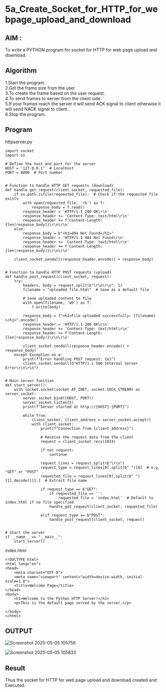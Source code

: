 # 5a_Create_Socket_for_HTTP_for_webpage_upload_and_download
## AIM :
To write a PYTHON program for socket for HTTP for web page upload and download.
## Algorithm

1.Start the program.
<BR>
2.Get the frame size from the user
<BR>
3.To create the frame based on the user request.
<BR>
4.To send frames to server from the client side.
<BR>
5.If your frames reach the server it will send ACK signal to client otherwise it will send NACK signal to client.
<BR>
6.Stop the program.
<BR>
## Program 

httpserver.py
```
import socket
import os

# Define the host and port for the server
HOST = '127.0.0.1'  # Localhost
PORT = 8000  # Port number


# Function to handle HTTP GET requests (download)
def handle_get_request(client_socket, requested_file):
    if os.path.isfile(requested_file):  # Check if the requested file exists
        with open(requested_file, 'rb') as f:
            response_body = f.read()
        response_header = 'HTTP/1.1 200 OK\r\n'
        response_header += 'Content-Type: text/html\r\n'
        response_header += f'Content-Length: {len(response_body)}\r\n\r\n'
    else:
        response_body = b"<h1>404 Not Found</h1>"
        response_header = 'HTTP/1.1 404 Not Found\r\n'
        response_header += 'Content-Type: text/html\r\n'
        response_header += f'Content-Length: {len(response_body)}\r\n\r\n'

    client_socket.sendall(response_header.encode() + response_body)


# Function to handle HTTP POST requests (upload)
def handle_post_request(client_socket, request):
    try:
        headers, body = request.split(b"\r\n\r\n", 1)
        filename = "uploaded_file.html"  # Save as a default file

        # Save uploaded content to file
        with open(filename, 'wb') as f:
            f.write(body)

        response_body = f"<h1>File uploaded successfully: {filename}</h1>".encode()
        response_header = 'HTTP/1.1 200 OK\r\n'
        response_header += 'Content-Type: text/html\r\n'
        response_header += f'Content-Length: {len(response_body)}\r\n\r\n'

        client_socket.sendall(response_header.encode() + response_body)
    except Exception as e:
        print(f"Error handling POST request: {e}")
        client_socket.sendall(b"HTTP/1.1 500 Internal Server Error\r\n\r\n")


# Main server function
def start_server():
    with socket.socket(socket.AF_INET, socket.SOCK_STREAM) as server_socket:
        server_socket.bind((HOST, PORT))
        server_socket.listen(5)
        print(f"Server started at http://{HOST}:{PORT}")

        while True:
            client_socket, client_address = server_socket.accept()
            with client_socket:
                print(f"Connection from {client_address}")

                # Receive the request data from the client
                request = client_socket.recv(1024)

                if not request:
                    continue

                request_lines = request.split(b"\r\n")
                request_type = request_lines[0].split(b" ")[0]  # e.g. "GET" or "POST"
                requested_file = request_lines[0].split(b" ")[1].decode()[1:]  # Extract file name

                if request_type == b"GET":
                    if requested_file == '':
                        requested_file = 'index.html'  # Default to index.html if no file specified
                    handle_get_request(client_socket, requested_file)

                elif request_type == b"POST":
                    handle_post_request(client_socket, request)


# Start the server
if __name__ == "__main__":
    start_server()

```
index.html

```
<!DOCTYPE html>
<html lang="en">
<head>
    <meta charset="UTF-8">
    <meta name="viewport" content="width=device-width, initial-scale=1.0">
    <title>Welcome Page</title>
</head>
<body>
    <h1>Welcome to the Python HTTP Server!</h1>
    <p>This is the default page served by the server.</p>

</body>
</html>
```
## OUTPUT

![Screenshot 2025-05-05 105756](https://github.com/user-attachments/assets/9a6b6e92-8384-4c6f-a797-c94ce7fc3b42)

![Screenshot 2025-05-05 105833](https://github.com/user-attachments/assets/661184cd-8628-4917-8460-ae8381f60425)


## Result
Thus the socket for HTTP for web page upload and download created and Executed.
